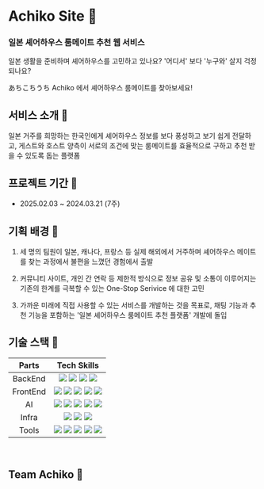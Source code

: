 # Achiko Site 🏡

### 일본 셰어하우스 룸메이트 추천 웹 서비스

일본 생활을 준비하며 셰어하우스를 고민하고 있나요? '어디서' 보다 '누구와' 살지 걱정되나요?

あちこちうち Achiko 에서 셰어하우스 룸메이트를 찾아보세요!

## 서비스 소개 📝

일본 거주를 희망하는 한국인에게 셰어하우스 정보를 보다 풍성하고 보기 쉽게 전달하고, 게스트와 호스트 양측이 서로의 조건에 맞는 룸메이트를 효율적으로 구하고 추천 받을 수 있도록 돕는 플랫폼

## 프로젝트 기간 📆

- 2025.02.03 ~ 2024.03.21 (7주)

## 기획 배경 🎨

1. 세 명의 팀원이 일본, 캐나다, 프랑스 등 실제 해외에서 거주하며 셰어하우스 메이트를 찾는 과정에서 불편을 느꼈던 경험에서 출발

2. 커뮤니티 사이트, 개인 간 연락 등 제한적 방식으로 정보 공유 및 소통이 이루어지는 기존의 한계를 극복할 수 있는 One-Stop Serivice 에 대한 고민

3. 가까운 미래에 직접 사용할 수 있는 서비스를 개발하는 것을 목표로, 채팅 기능과 추천 기능을 포함하는 '일본 셰어하우스 룸메이트 추천 플랫폼' 개발에 돌입

## 기술 스택 🚀

|  Parts   |                                                                                                                                                                                                                                                                 Tech Skills                                                                                                                                                                                                                                                                 |
| :------: | :-----------------------------------------------------------------------------------------------------------------------------------------------------------------------------------------------------------------------------------------------------------------------------------------------------------------------------------------------------------------------------------------------------------------------------------------------------------------------------------------------------------------------------------------: |
| BackEnd  |                                               <img src="https://img.shields.io/badge/SpringBoot-6DB33F?style=flat-square&logo=springboot&logoColor=white"/> <img src="https://img.shields.io/badge/Spring Security-6DB33F?style=flat-square&logo=springsecurity&logoColor=white"/> <img src="https://img.shields.io/badge/JPA-6DB33F?style=flat-square&logo=hibernate&logoColor=white"/> <img src="https://img.shields.io/badge/MySQL-4479A1?style=flat-square&logo=mysql&logoColor=white"/>                                                |
| FrontEnd |    <img src="https://img.shields.io/badge/JavaScript-F7DF1E?style=flat-square&logo=javascript&logoColor=black"/> <img src="https://img.shields.io/badge/jQuery-0769AD?style=flat-square&logo=jquery&logoColor=white"/> <img src="https://img.shields.io/badge/HTML5-E34F26?style=flat-square&logo=html5&logoColor=white"/> <img src="https://img.shields.io/badge/Thymeleaf-005F0F?style=flat-square&logo=Thymeleaf&logoColor=white"/> <img src="https://img.shields.io/badge/CSS3-1572B6?style=flat-square&logo=css3&logoColor=white"/>    |
|    AI    | <img src="https://img.shields.io/badge/Python-3776AB?style=flat-square&logo=python&logoColor=white"> <img src="https://img.shields.io/badge/FastAPI-009688?style=flat-square&logo=fastapi&logoColor=white"> <img src="https://img.shields.io/badge/PyTorch-EE4C2C?style=flat-square&logo=pytorch&logoColor=white"> <img src="https://img.shields.io/badge/Pandas-150458?style=flat-square&logo=pandas&logoColor=white"/> <img src="https://img.shields.io/badge/scikit--learn-F7931E?style=flat-square&logo=scikit-learn&logoColor=white"/> |
|  Infra   |                                                                                                               <img src="https://img.shields.io/badge/AWS-232F3E?style=flat-square&logo=amazonaws&logoColor=white"/> <img src="https://img.shields.io/badge/NGINX-009639?style=flat-square&logo=nginx&logoColor=white"/> <img src="https://img.shields.io/badge/Ubuntu-E95420?style=flat-square&logo=ubuntu&logoColor=white"/>                                                                                                               |
|  Tools   |  <img src="https://img.shields.io/badge/GitHub-181717?style=flat-square&logo=github&logoColor=white"/> <img src="https://img.shields.io/badge/SourceTree-0052CC?style=flat-square&logo=sourcetree&logoColor=white"/> <img src="https://img.shields.io/badge/Notion-000000?style=flat-square&logo=notion&logoColor=white"/> <img src="https://img.shields.io/badge/Discord-5865F2?style=flat-square&logo=discord&logoColor=white"/> <img src="https://img.shields.io/badge/Backlog-009485?style=flat-square&logo=backlog&logoColor=white"/>  |

&nbsp;

## Team Achiko 🐾
